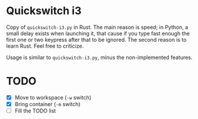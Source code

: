 # Quickswitch i3

Copy of `quickswitch-i3.py` in Rust. The main reason is speed; in Python, a
small delay exists when launching it, that cause if you type fast enough the
first one or two keypress after that to be ignored. The second reason is to
learn Rust. Feel free to criticize.

Usage is similar to `quickswitch-i3.py`, minus the non-implemented features.

# TODO
- [x] Move to workspace (`-w` switch)
- [x] Bring container (`-m` switch)
- [ ] Fill the TODO list
